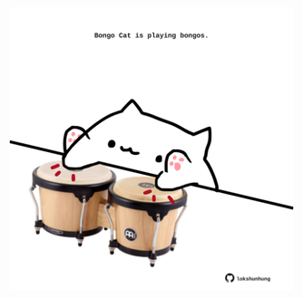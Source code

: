 <!-- built at 21/08/2024, 09:00:53 UTC -->
<p align="center">
  <img width="500" height="500" src="./ReadmeImage.svg">
</p>
